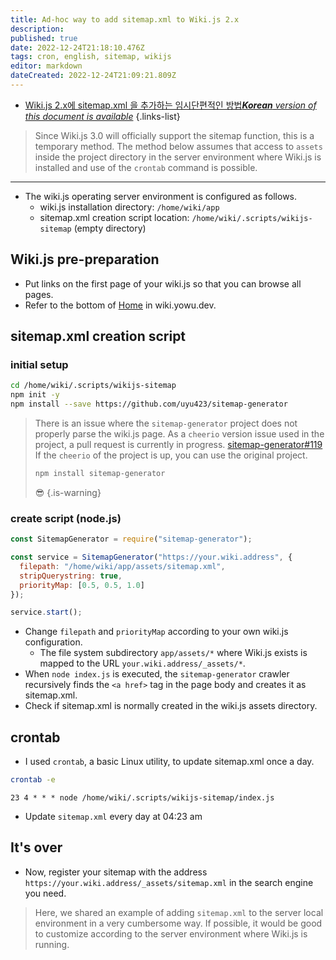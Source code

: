 ```yaml
---
title: Ad-hoc way to add sitemap.xml to Wiki.js 2.x
description: 
published: true
date: 2022-12-24T21:18:10.476Z
tags: cron, english, sitemap, wikijs
editor: markdown
dateCreated: 2022-12-24T21:09:21.809Z
---
```


- [Wiki.js 2.x에 sitemap.xml 을 추가하는 임시단편적인 방법***Korean** version of this document is available*](/ko/dev/Wiki-js/How-to-add-temporary-sitemap-xml-to-Wiki-js)
{.links-list}

> Since Wiki.js 3.0 will officially support the sitemap function, this is a temporary method.
> The method below assumes that access to `assets` inside the project directory in the server environment where Wiki.js is installed and use of the `crontab` command is possible.

---

- The wiki.js operating server environment is configured as follows.
   - wiki.js installation directory: `/home/wiki/app`
   - sitemap.xml creation script location: `/home/wiki/.scripts/wikijs-sitemap` (empty directory)
  
## Wiki.js pre-preparation

- Put links on the first page of your wiki.js so that you can browse all pages.
- Refer to the bottom of [Home](/home) in wiki.yowu.dev.

## sitemap.xml creation script

### initial setup

```bash
cd /home/wiki/.scripts/wikijs-sitemap
npm init -y
npm install --save https://github.com/uyu423/sitemap-generator
```

> There is an issue where the `sitemap-generator` project does not properly parse the wiki.js page.
> As a `cheerio` version issue used in the project, a pull request is currently in progress. [sitemap-generator#119](https://github.com/lgraubner/sitemap-generator/pull/119)
> If the `cheerio` of the project is up, you can use the original project.
> ```bash
> npm install sitemap-generator
> ```
> 😎
{.is-warning}

### create script (node.js)

```javascript
const SitemapGenerator = require("sitemap-generator");

const service = SitemapGenerator("https://your.wiki.address", {
  filepath: "/home/wiki/app/assets/sitemap.xml",
  stripQuerystring: true,
  priorityMap: [0.5, 0.5, 1.0]
});

service.start();
```

- Change `filepath` and `priorityMap` according to your own wiki.js configuration.
  - The file system subdirectory `app/assets/*` where Wiki.js exists is mapped to the URL `your.wiki.address/_assets/*`.
- When `node index.js` is executed, the `sitemap-generator` crawler recursively finds the `<a href>` tag in the page body and creates it as sitemap.xml.
- Check if sitemap.xml is normally created in the wiki.js assets directory.

## crontab

- I used `crontab`, a basic Linux utility, to update sitemap.xml once a day.

```bash
crontab -e
```
```cron
23 4 * * * node /home/wiki/.scripts/wikijs-sitemap/index.js
```
- Update `sitemap.xml` every day at 04:23 am

## It's over

- Now, register your sitemap with the address `https://your.wiki.address/_assets/sitemap.xml` in the search engine you need.
> Here, we shared an example of adding `sitemap.xml` to the server local environment in a very cumbersome way.
> If possible, it would be good to customize according to the server environment where Wiki.js is running.